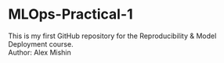 # MLOps-Practical-1
This is my first GitHub repository for the Reproducibility & Model Deployment course.  
Author: Alex Mishin
